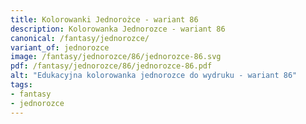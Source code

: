 ```yaml
---
title: Kolorowanki Jednorożce - wariant 86
description: Kolorowanka Jednorozce - wariant 86
canonical: /fantasy/jednorozce/
variant_of: jednorozce
image: /fantasy/jednorozce/86/jednorozce-86.svg
pdf: /fantasy/jednorozce/86/jednorozce-86.pdf
alt: "Edukacyjna kolorowanka jednorozce do wydruku - wariant 86"
tags:
- fantasy
- jednorozce
---
```

